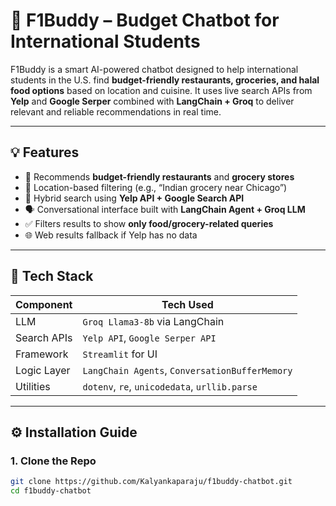 # 🤖 F1Buddy – Budget Chatbot for International Students

F1Buddy is a smart AI-powered chatbot designed to help international students in the U.S. find **budget-friendly restaurants, groceries, and halal food options** based on location and cuisine. It uses live search APIs from **Yelp** and **Google Serper** combined with **LangChain + Groq** to deliver relevant and reliable recommendations in real time.

---

## 💡 Features

- 🍱 Recommends **budget-friendly restaurants** and **grocery stores**
- 📍 Location-based filtering (e.g., “Indian grocery near Chicago”)
- 🧠 Hybrid search using **Yelp API + Google Search API**
- 🗣️ Conversational interface built with **LangChain Agent + Groq LLM**
- ✅ Filters results to show **only food/grocery-related queries**
- 🌐 Web results fallback if Yelp has no data

---

## 🚀 Tech Stack

| Component         | Tech Used                         |
|------------------|------------------------------------|
| LLM              | `Groq Llama3-8b` via LangChain     |
| Search APIs      | `Yelp API`, `Google Serper API`    |
| Framework        | `Streamlit` for UI                 |
| Logic Layer      | `LangChain Agents`, `ConversationBufferMemory` |
| Utilities        | `dotenv`, `re`, `unicodedata`, `urllib.parse` |

---

## ⚙️ Installation Guide

### 1. Clone the Repo

```bash
git clone https://github.com/Kalyankaparaju/f1buddy-chatbot.git
cd f1buddy-chatbot
